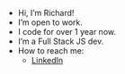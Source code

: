 - Hi, I’m Richard!
- I’m open to work.
- I code for over 1 year now.
- I’m a Full Stack JS dev.
- How to reach me:
  - [LinkedIn](https://www.linkedin.com/in/richard-kadian)
